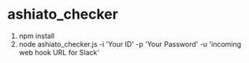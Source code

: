 # ashiato_checker
1. npm install
2. node ashiato_checker.js -i 'Your ID' -p 'Your Password' -u 'incoming web hook URL for Slack'
